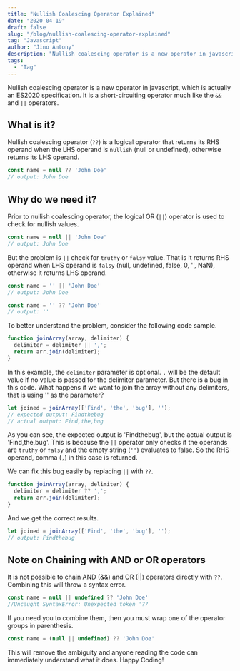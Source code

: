 ```yaml
---
title: "Nullish Coalescing Operator Explained"
date: "2020-04-19"
draft: false
slug: "/blog/nullish-coalescing-operator-explained"
tag: "Javascript"
author: "Jino Antony"
description: "Nullish coalescing operator is a new operator in javascript, which is actually an ES2020 specification. It is a logical operator which returns its RHS operand when the LHS operand is nullish (null or undefined), otherwise returns its LHS operand."
tags:
  - "Tag"
---
```


Nullish coalescing operator is a new operator in javascript, which is actually an ES2020 specification. It is a short-circuiting operator much like the `&&` and `||` operators.

## What is it?

Nullish coalescing operator (`??`) is a logical operator that returns its RHS operand when the LHS operand is `nullish` (null or undefined), otherwise returns its LHS operand.

```js
const name = null ?? 'John Doe'
// output: John Doe
```

## Why do we need it?

Prior to nullish coalescing operator, the logical OR (`||`) operator is used to check for nullish values.

```js
const name = null || 'John Doe'
// output: John Doe
```
But the problem is `||` check for `truthy` or `falsy` value. That is it returns RHS operand when LHS operand is `falsy` (null, undefined, false, 0, '', NaN), otherwise it returns LHS operand.

```js
const name = '' || 'John Doe'
// output: John Doe

const name = '' ?? 'John Doe'
// output: ''
```

To better understand the problem, consider the following code sample.

```js
function joinArray(array, delimiter) {
  delimiter = delimiter || ',';
  return arr.join(delimiter);
}
```

In this example, the `delimiter` parameter is optional. `,` will be the default value if no value is passed for the delimiter parameter. But there is a bug in this code. What happens if we want to join the array without any delimiters, that is using '' as the parameter?

```js
let joined = joinArray(['Find', 'the', 'bug'], '');
// expected output: Findthebug
// actual output: Find,the,bug
```

As you can see, the expected output is 'Findthebug', but the actual output is 'Find,the,bug'. This is because the `||` operator only checks if the operands are `truthy` or `falsy` and the empty string (`''`) evaluates to false. So the RHS operand, comma (`,`) in this case is returned.

We can fix this bug easily by replacing `||` with `??`.

```js
function joinArray(array, delimiter) {
  delimiter = delimiter ?? ',';
  return arr.join(delimiter);
}
```

And we get the correct results.

```js
let joined = joinArray(['Find', 'the', 'bug'], '');
// output: Findthebug
```

## Note on Chaining with AND or OR operators

It is not possible to chain AND (&&) and OR (||) operators directly with `??`. Combining this will throw a syntax error.

```js
const name = null || undefined ?? 'John Doe'
//Uncaught SyntaxError: Unexpected token '??
```

If you need you to combine them, then you must wrap one of the operator groups in parenthesis.

```js
const name = (null || undefined) ?? 'John Doe'
```

This will remove the ambiguity and anyone reading the code can immediately understand what it does. Happy Coding!